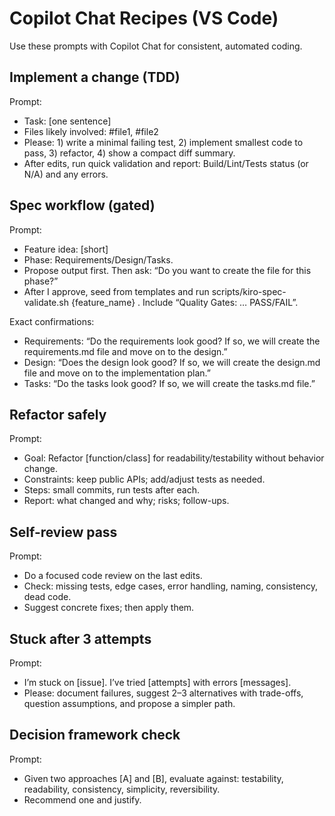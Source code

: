 # Copilot Chat Recipes (VS Code)

Use these prompts with Copilot Chat for consistent, automated coding.

## Implement a change (TDD)
Prompt:
- Task: [one sentence]
- Files likely involved: #file1, #file2
- Please: 1) write a minimal failing test, 2) implement smallest code to pass, 3) refactor, 4) show a compact diff summary.
- After edits, run quick validation and report: Build/Lint/Tests status (or N/A) and any errors.

## Spec workflow (gated)
Prompt:
- Feature idea: [short]
- Phase: Requirements/Design/Tasks.
- Propose output first. Then ask: “Do you want to create the file for this phase?”
- After I approve, seed from templates and run scripts/kiro-spec-validate.sh {feature_name} <phase>. Include “Quality Gates: … PASS/FAIL”.

Exact confirmations:
- Requirements: “Do the requirements look good? If so, we will create the requirements.md file and move on to the design.”
- Design: “Does the design look good? If so, we will create the design.md file and move on to the implementation plan.”
- Tasks: “Do the tasks look good? If so, we will create the tasks.md file.”

## Refactor safely
Prompt:
- Goal: Refactor [function/class] for readability/testability without behavior change.
- Constraints: keep public APIs; add/adjust tests as needed.
- Steps: small commits, run tests after each.
- Report: what changed and why; risks; follow-ups.

## Self-review pass
Prompt:
- Do a focused code review on the last edits.
- Check: missing tests, edge cases, error handling, naming, consistency, dead code.
- Suggest concrete fixes; then apply them.

## Stuck after 3 attempts
Prompt:
- I’m stuck on [issue]. I’ve tried [attempts] with errors [messages].
- Please: document failures, suggest 2–3 alternatives with trade-offs, question assumptions, and propose a simpler path.

## Decision framework check
Prompt:
- Given two approaches [A] and [B], evaluate against: testability, readability, consistency, simplicity, reversibility.
- Recommend one and justify.
